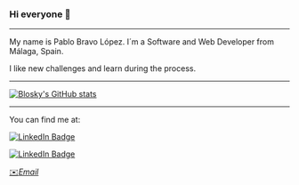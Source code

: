### Hi everyone 👋
---

My name is Pablo Bravo López. I´m a Software and Web Developer from Málaga, Spain.


I like new challenges and learn during the process.

---

[![Blosky's GitHub stats](https://github-readme-stats.vercel.app/api?username=blosky01&show_icons=true&theme=vue&count_private=true&include_all_commits=true)](https://github.com/blosky01/github-readme-stats)


---

You can find me at: 

[![LinkedIn Badge](https://img.shields.io/badge/LinkedIn-Profile-informational?style=flat&logo=linkedin&logoColor=white&color=0D76A8)](https://www.linkedin.com/in/pablo-bravo-lopez-404518231/)


[![LinkedIn Badge](https://img.shields.io/twitter/follow/01PabloBravo?style=social
)](https://twitter.com/01PabloBravo)

[✉️*Email*](mailto:bravo.lopezpablo01@gmail.com)
